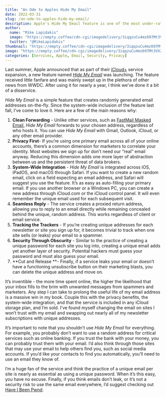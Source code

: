```yaml
---
title: "An Ode to Apples Hide My Email"
date: 2022-03-31
slug: /an-ode-to-apples-hide-my-email/
description: Apple's Hide My Email feature is one of the most under-rated privacy launches of the past year, and here's why.
author:
  name: "Mike Lapidakis"
  image: "https://empty.coffee/cdn-cgi/imagedelivery/3iqqzuCu4mz697Mt3VX2wA/69194722-6f88-4268-402b-a24f5c3daf00/tiny"
  twitter: "@MikeLapidakis"
thumbnail: "https://empty.coffee/cdn-cgi/imagedelivery/3iqqzuCu4mz697Mt3VX2wA/49e3740c-6bce-46c9-2991-41cb692ade00/thumbnail"
image: "https://empty.coffee/cdn-cgi/imagedelivery/3iqqzuCu4mz697Mt3VX2wA/49e3740c-6bce-46c9-2991-41cb692ade00/hero"
categories: [Services, Apple, Email, Security, Privacy]
---
```


Last summer, Apple announced that as part of their [iCloud+](https://www.apple.com/icloud/) service expansion, a new feature named [_Hide My Email_](https://www.macrumors.com/how-to/use-hide-my-email-ios/) was launching. The feature received little fanfare and was mainly swept up in the plethora of other news from WWDC. After using it for nearly a year, I think we’ve done it a bit of a disservice.

_Hide My Email_ is a simple feature that creates randomly generated email addresses on-the-fly. Since the system-wide inclusion of the feature last fall, I’ve come to love it. Here are a few of the main reasons why:

1. **Clean Forwarding** - Unlike other services, such as [FastMail Masked Email](https://www.fastmail.help/hc/en-us/articles/4406536368911-Masked-Email), _Hide My Email_ forwards to your chosen address, regardless of who hosts it. You can use _Hide My Email_ with Gmail, Outlook, iCloud, or any other email provider.
2. **Privacy First**- If you’re using one primary email across all of your online accounts, there’s a common dimension for marketers to correlate your identity. Most websites we sign up for don’t need our “real” email anyway. Reducing this dimension adds one more layer of abstraction between us and the persistent threat of data brokers.
3. **System-Wide Integration** - _Hide My Email_ is integrated across iOS, iPadOS, and macOS through Safari. If you want to create a new random email, click on a field expecting an email address, and Safari will suggest you use the feature. It’s as easy as auto-filling your primary email. If you use another browser or a Windows PC, you can create a new address through iCloud.com or the iCloud control panel. It will even remember the unique email used for each subsequent visit.
4. **Seamless Reply** - The service creates a proxied return address, allowing you to reply to an email directly while remaining concealed behind the unique, random address. This works regardless of client or email service.
5. **Tracking the Trackers** - If you’re creating unique addresses for each newsletter or site you sign up for, it becomes trivial to track when one site sells (or leaks) your email to a spammer.
6. **Security Through Obscurity** - Similar to the practice of creating a unique password for each site you log into, creating a unique email adds yet another layer of security. Potential hackers must guess your password and must also guess your email.
7. **Cut and Release **- Finally, if a service leaks your email or doesn’t have a functioning unsubscribe button on their marketing blasts, you can delete the unique address and move on.

It’s inventible - the more time spent online, the higher the likelihood that your inbox fills to the brim with unwanted messages from spammers and marketers. Any step I can take to prolong the useful life of my email address is a massive win in my book. Couple this with the privacy benefits, the system-wide integration, and that the service is included in any iCloud storage plan, and I’m sold. I’ve found myself changing the email on sites I won’t trust with my email and swapping out nearly all of my newsletter subscriptions with unique addresses.

It’s important to note that you shouldn’t use _Hide My Email_ for everything. For example, you probably don’t want to use a random address for critical services such as online banking. If you trust the bank with your money, you can probably trust them with your email. I’d also think through those sites that may use your email to help others find you, such as social media accounts. If you’d like your contacts to find you automatically, you’ll need to use an email they know of.

I’m a huge fan of the service and think the practice of a unique email per site is nearly as essential as using a unique password. When it’s this easy, you have no excuse. Finally, if you think emails don’t leak, or it’s not a security risk to use the same email everywhere, I’d suggest checking out [Have I Been Pwnd](https://haveibeenpwned.com/).
